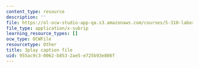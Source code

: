```yaml
---
content_type: resource
description: ''
file: https://ol-ocw-studio-app-qa.s3.amazonaws.com/courses/5-310-laboratory-chemistry-fall-2019/955ac9c30062b8532ae5e725b93e886f_OQq7qH74T5E.srt
file_type: application/x-subrip
learning_resource_types: []
ocw_type: OCWFile
resourcetype: Other
title: 3play caption file
uid: 955ac9c3-0062-b853-2ae5-e725b93e886f
---
```

